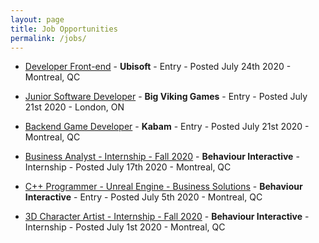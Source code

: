 ```yaml
---
layout: page
title: Job Opportunities
permalink: /jobs/
---
```


* [Developer Front-end](https://jobs.smartrecruiters.com/Ubisoft2/743999716016158-developer-front-end) - **Ubisoft** - Entry - Posted July 24th 2020 - Montreal, QC

* [Junior Software Developer](https://www.linkedin.com/jobs/search/?currentJobId=1953407205&f_E=2&geoId=101174742&keywords=developer&location=Canada) - **Big Viking Games** - Entry - Posted July 21st 2020 - London, ON

* [Backend Game Developer](https://jobs.lever.co/kabam/e9030fce-5c6c-441d-b823-f6093b9cf499?lever-origin=applied&lever-source%5B%5D=LinkedIn+Paid&lever-source=LinkedInJobs) - **Kabam** - Entry - Posted July 21st 2020 - Montreal, QC

* [Business Analyst - Internship - Fall 2020](https://jobs.smartrecruiters.com/BehaviourInteractive/743999715473634-business-analyst-internship-fall-2020) - **Behaviour Interactive** - Internship - Posted July 17th 2020 - Montreal, QC

* [C++ Programmer - Unreal Engine - Business Solutions](https://www.smartrecruiters.com/BehaviourInteractive/743999714716498-c-programmer-unreal-engine-business-solutions) - **Behaviour Interactive** - Entry - Posted July 5th 2020 - Montreal, QC

* [3D Character Artist - Internship - Fall 2020](https://jobs.smartrecruiters.com/BehaviourInteractive/743999714432697-3d-character-artist-internship-fall-2020) - **Behaviour Interactive** - Internship - Posted July 1st 2020 - Montreal, QC